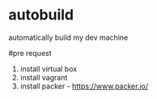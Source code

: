 # autobuild
automatically build my dev machine

#pre request
1. install virtual box
2. install vagrant
3. install packer - https://www.packer.io/
